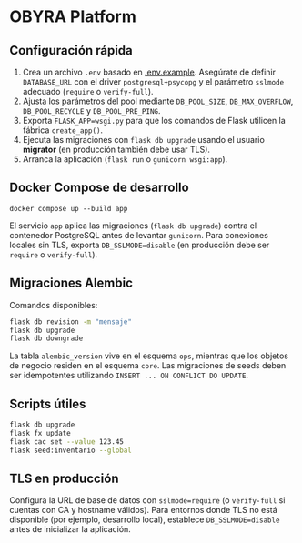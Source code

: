 # OBYRA Platform

## Configuración rápida

1. Crea un archivo `.env` basado en [.env.example](./.env.example). Asegúrate de definir `DATABASE_URL` con el driver `postgresql+psycopg` y el parámetro `sslmode` adecuado (`require` o `verify-full`).
2. Ajusta los parámetros del pool mediante `DB_POOL_SIZE`, `DB_MAX_OVERFLOW`, `DB_POOL_RECYCLE` y `DB_POOL_PRE_PING`.
3. Exporta `FLASK_APP=wsgi.py` para que los comandos de Flask utilicen la fábrica `create_app()`.
4. Ejecuta las migraciones con `flask db upgrade` usando el usuario **migrator** (en producción también debe usar TLS).
5. Arranca la aplicación (`flask run` o `gunicorn wsgi:app`).

## Docker Compose de desarrollo

```
docker compose up --build app
```

El servicio `app` aplica las migraciones (`flask db upgrade`) contra el contenedor PostgreSQL antes de levantar `gunicorn`. Para conexiones locales sin TLS, exporta `DB_SSLMODE=disable` (en producción debe ser `require` o `verify-full`).

## Migraciones Alembic

Comandos disponibles:

```bash
flask db revision -m "mensaje"
flask db upgrade
flask db downgrade
```

La tabla `alembic_version` vive en el esquema `ops`, mientras que los objetos de negocio residen en el esquema `core`. Las migraciones de seeds deben ser idempotentes utilizando `INSERT ... ON CONFLICT DO UPDATE`.

## Scripts útiles

```bash
flask db upgrade
flask fx update
flask cac set --value 123.45
flask seed:inventario --global
```

## TLS en producción

Configura la URL de base de datos con `sslmode=require` (o `verify-full` si cuentas con CA y hostname válidos). Para entornos donde TLS no está disponible (por ejemplo, desarrollo local), establece `DB_SSLMODE=disable` antes de inicializar la aplicación.
